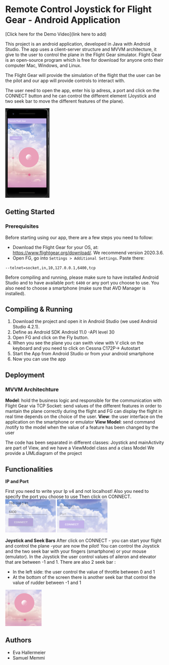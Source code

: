 # Remote Control Joystick for Flight Gear - Android Application
[Click here for the Demo Video](link here to add)

This project is an android application, developed in Java with Android Studio. The app uses a client-server structure and MVVM architecture, it give to the user to control the plane in the Flight Gear simulator.
Flight Gear is an open-source program which is free for download for anyone onto their computer Mac, Windows, and Linux.

The Flight Gear will provide the simulation of the flight that the user can be the pilot and our app will provide controls to interact with.

The user need to open the app, enter his ip adress, a port and click on the CONNECT button and he can control the different element (Joystick and two seek bar to move the different features of the plane).


<img src="https://github.com/evaHallermeier/androidApp-remote-Joystick/blob/master/image/screen.PNG" width="140" height="283"/>

## Getting Started

### Prerequisites

Before starting using our app, there are a few steps you need to follow:
- Download the Flight Gear for your OS, at: https://www.flightgear.org/download/.
    We recommend version 2020.3.6.
- Open FG, go into `Settings > Additional Settings`. Paste there:
```
--telnet=socket,in,10,127.0.0.1,6400,tcp
```
Before compiling and running, please make sure to have installed Android Studio and to have available port: `6400` or any port you choose to use.
You also need to choose a smartphone (make sure that AVD Manager is installed).

## Compiling & Running

1. Download the project and open it in Android Studio (we used Android Studio 4.2.1).
2. Define as Android SDK Android 11.0 -API level 30
3. Open FG and click on the Fly button.
4. When you see the plane you can swith view with V click on the keyboard and you need to click on Cessna C172P-> Autostart
5. Start the App from Android Studio or from your android smartphone
6. Now you can use the app

## Deployment

### MVVM Architechture

**Model**: hold the business logic and responsible for the communication with Flight Gear via TCP Socket: send values of the different features in order to mantain the plane correctly during the flight and FG can display the flight in real time depends on the choice of the user. 
**View**: the user interface on the application on the smartphone or emulator
**View Model**: send command /notify  to the model when the value of a feature has been changed by the user

The code has been separated in different classes: Joystick and mainActivity are part of View, and we have a ViewModel class and a class Model
We provide a UMLdiagram of the project

## Functionalities
**IP and Port**

First you need to write your Ip v4 and not localhost! Also you need to specify the port you choose to use
Then click on CONNECT.
<img src="https://github.com/evaHallermeier/androidApp-remote-Joystick/blob/master/image/ip-port.PNG" width="160" height="105"/>
<img src="https://github.com/evaHallermeier/androidApp-remote-Joystick/blob/master/image/ipPort.PNG" width="160" height="105"/>

**Joystick and Seek Bars**
After click on CONNECT - you can start your flight and control the plane -your are now the pilot!
You can control the Joystick and the two seek bar with your fingers (smartphone) or your mouse (emulator).
In the Joystick the user control values of aileron and elevator that are between -1 and 1.
There are also 2 seek bar : 
- In the left side: the user control the value of throttle between 0 and 1
- At the bottom of the screen there is another seek bar that control the value of rudder between -1 and 1


<img src="https://github.com/evaHallermeier/androidApp-remote-Joystick/blob/master/image/joystickSeekBar.PNG" width="115" height="115"/>

## Authors
- Eva Hallermeier
- Samuel Memmi



